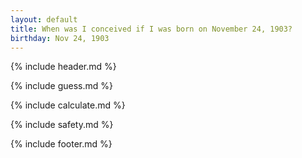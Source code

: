 ```yaml
---
layout: default
title: When was I conceived if I was born on November 24, 1903?
birthday: Nov 24, 1903
---
```


{% include header.md %}

{% include guess.md %}

{% include calculate.md %}

{% include safety.md %}

{% include footer.md %}



